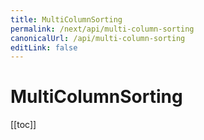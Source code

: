 ```yaml
---
title: MultiColumnSorting
permalink: /next/api/multi-column-sorting
canonicalUrl: /api/multi-column-sorting
editLink: false
---
```


# MultiColumnSorting

[[toc]]
